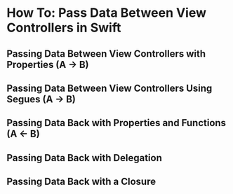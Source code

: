 # How To: Pass Data Between View Controllers in Swift 

## Passing Data Between View Controllers with Properties (A → B) 

## Passing Data Between View Controllers Using Segues (A → B) 

##  Passing Data Back with Properties and Functions (A ← B) 

## Passing Data Back with Delegation 

## Passing Data Back with a Closure  
